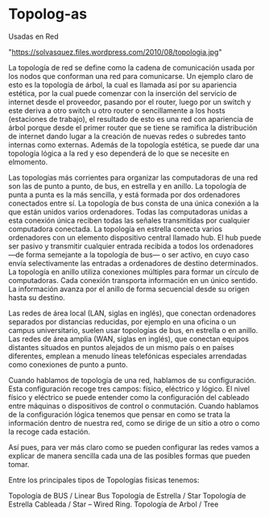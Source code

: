 # Topolog-as
Usadas en Red 

"https://solvasquez.files.wordpress.com/2010/08/topologia.jpg"

La topología de red se define como la cadena de comunicación usada por los nodos que conforman una red para comunicarse. Un ejemplo claro de esto es la topología de árbol, la cual es llamada así por su apariencia estética, por la cual puede comenzar con la inserción del servicio de internet desde el proveedor, pasando por el router, luego por un switch y este deriva a otro switch u otro router o sencillamente a los hosts (estaciones de trabajo), el resultado de esto es una red con apariencia de árbol porque desde el primer router que se tiene se ramifica la distribución de internet dando lugar a la creación de nuevas redes o subredes tanto internas como externas. Además de la topología estética, se puede dar una topología lógica a la red y eso dependerá de lo que se necesite en elmomento.


Las topologías más corrientes para organizar las computadoras de una red son las de punto a punto, de bus, en estrella y en anillo. La topología de punta a punta es la más sencilla, y está formada por dos ordenadores conectados entre sí. La topología de bus consta de una única conexión a la que están unidos varios ordenadores. Todas las computadoras unidas a esta conexión única reciben todas las señales transmitidas por cualquier computadora conectada. La topología en estrella conecta varios ordenadores con un elemento dispositivo central llamado hub. El hub puede ser pasivo y transmitir cualquier entrada recibida a todos los ordenadores —de forma semejante a la topología de bus— o ser activo, en cuyo caso envía selectivamente las entradas a ordenadores de destino determinados. La topología en anillo utiliza conexiones múltiples para formar un círculo de computadoras. Cada conexión transporta información en un único sentido. La información avanza por el anillo de forma secuencial desde su origen hasta su destino.

Las redes de área local (LAN, siglas en inglés), que conectan ordenadores separados por distancias reducidas, por ejemplo en una oficina o un campus universitario, suelen usar topologías de bus, en estrella o en anillo. Las redes de área amplia (WAN, siglas en inglés), que conectan equipos distantes situados en puntos alejados de un mismo país o en países diferentes, emplean a menudo líneas telefónicas especiales arrendadas como conexiones de punto a punto.

Cuando hablamos de topología de una red, hablamos de su configuración. Esta configuración recoge tres campos: físico, eléctrico y lógico. El nivel físico y eléctrico se puede entender como la configuración del cableado entre máquinas o dispositivos de control o conmutación. Cuando hablamos de la configuración lógica tenemos que pensar en como se trata la información dentro de nuestra red, como se dirige de un sitio a otro o como la recoge cada estación.

Así pues, para ver más claro como se pueden configurar las redes vamos a explicar de manera sencilla cada una de las posibles formas que pueden tomar.

Entre los principales tipos de Topologías físicas tenemos:

Topología de BUS / Linear Bus
Topología de Estrella / Star
Topología de Estrella Cableada / Star – Wired Ring.
Topología de Arbol / Tree
